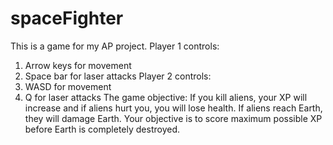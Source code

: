 # spaceFighter
 This is a game for my AP project.
 Player 1 controls:
 1. Arrow keys for movement
 2. Space bar for laser attacks
 Player 2 controls:
 1. WASD for movement
 2. Q for laser attacks
The game objective:
If you kill aliens, your XP will increase and if aliens hurt you, you will lose health. If aliens reach Earth, they will damage Earth. 
Your objective is to score maximum possible XP before Earth is completely destroyed.
